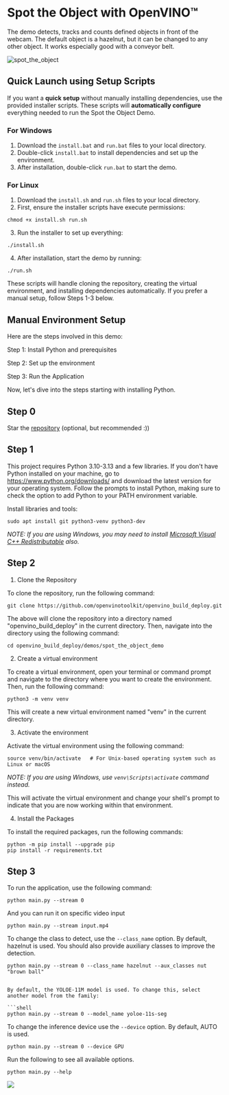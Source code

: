 # Spot the Object with OpenVINO™

The demo detects, tracks and counts defined objects in front of the webcam. The default object is a hazelnut, but it can be changed to any other object. It works especially good with a conveyor belt.

![spot_the_object](https://github.com/user-attachments/assets/e0b1f56a-a7b3-4bf0-a056-1fac804c2de3)

## Quick Launch using Setup Scripts

If you want a **quick setup** without manually installing dependencies, use the provided installer scripts. These scripts will **automatically configure** everything needed to run the Spot the Object Demo.

### **For Windows**
1. Download the `install.bat` and `run.bat` files to your local directory.
2. Double-click `install.bat` to install dependencies and set up the environment.
3. After installation, double-click `run.bat` to start the demo.

### **For Linux**
1. Download the `install.sh` and `run.sh` files to your local directory.
2. First, ensure the installer scripts have execute permissions:
```shell
chmod +x install.sh run.sh
```
3. Run the installer to set up everything:
```shell
./install.sh
```
4. After installation, start the demo by running:
```shell
./run.sh
```
These scripts will handle cloning the repository, creating the virtual environment, and installing dependencies automatically. If you prefer a manual setup, follow Steps 1-3 below.

## Manual Environment Setup

Here are the steps involved in this demo:

Step 1: Install Python and prerequisites

Step 2: Set up the environment

Step 3: Run the Application

Now, let's dive into the steps starting with installing Python.

## Step 0

Star the [repository](https://github.com/openvinotoolkit/openvino_build_deploy) (optional, but recommended :))

## Step 1

This project requires Python 3.10-3.13 and a few libraries. If you don't have Python installed on your machine, go to https://www.python.org/downloads/ and download the latest version for your operating system. Follow the prompts to install Python, making sure to check the option to add Python to your PATH environment variable.

Install libraries and tools:

```shell
sudo apt install git python3-venv python3-dev
```

_NOTE: If you are using Windows, you may need to install [Microsoft Visual C++ Redistributable](https://aka.ms/vs/16/release/vc_redist.x64.exe) also._

## Step 2

1. Clone the Repository

To clone the repository, run the following command:

```shell
git clone https://github.com/openvinotoolkit/openvino_build_deploy.git
```

The above will clone the repository into a directory named "openvino_build_deploy" in the current directory. Then, navigate into the directory using the following command:

```shell
cd openvino_build_deploy/demos/spot_the_object_demo
```

2. Create a virtual environment

To create a virtual environment, open your terminal or command prompt and navigate to the directory where you want to create the environment. Then, run the following command:

```shell
python3 -m venv venv
```
This will create a new virtual environment named "venv" in the current directory.

3. Activate the environment

Activate the virtual environment using the following command:

```shell
source venv/bin/activate   # For Unix-based operating system such as Linux or macOS
```

_NOTE: If you are using Windows, use `venv\Scripts\activate` command instead._

This will activate the virtual environment and change your shell's prompt to indicate that you are now working within that environment.

4. Install the Packages

To install the required packages, run the following commands:

```shell
python -m pip install --upgrade pip 
pip install -r requirements.txt
```

## Step 3

To run the application, use the following command:

```shell
python main.py --stream 0
```

And you can run it on specific video input

```shell
python main.py --stream input.mp4
```

To change the class to detect, use the `--class_name` option. By default, hazelnut is used. You should also provide auxiliary classes to improve the detection.

```shell
python main.py --stream 0 --class_name hazelnut --aux_classes nut "brown ball"
```

```shell

By default, the YOLOE-11M model is used. To change this, select another model from the family:

```shell
python main.py --stream 0 --model_name yoloe-11s-seg
```

To change the inference device use the `--device` option. By default, AUTO is used.

```shell
python main.py --stream 0 --device GPU
```

Run the following to see all available options.

```shell
python main.py --help
```
[//]: # (telemetry pixel)
<img referrerpolicy="no-referrer-when-downgrade" src="https://static.scarf.sh/a.png?x-pxid=7003a37c-568d-40a5-9718-0d021d8589ca&project=demos/spot_the_object_demo&file=README.md" />
